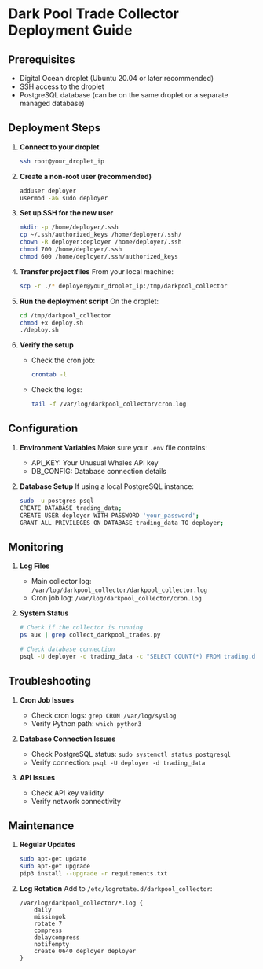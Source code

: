 # Dark Pool Trade Collector Deployment Guide

## Prerequisites
- Digital Ocean droplet (Ubuntu 20.04 or later recommended)
- SSH access to the droplet
- PostgreSQL database (can be on the same droplet or a separate managed database)

## Deployment Steps

1. **Connect to your droplet**
   ```bash
   ssh root@your_droplet_ip
   ```

2. **Create a non-root user (recommended)**
   ```bash
   adduser deployer
   usermod -aG sudo deployer
   ```

3. **Set up SSH for the new user**
   ```bash
   mkdir -p /home/deployer/.ssh
   cp ~/.ssh/authorized_keys /home/deployer/.ssh/
   chown -R deployer:deployer /home/deployer/.ssh
   chmod 700 /home/deployer/.ssh
   chmod 600 /home/deployer/.ssh/authorized_keys
   ```

4. **Transfer project files**
   From your local machine:
   ```bash
   scp -r ./* deployer@your_droplet_ip:/tmp/darkpool_collector
   ```

5. **Run the deployment script**
   On the droplet:
   ```bash
   cd /tmp/darkpool_collector
   chmod +x deploy.sh
   ./deploy.sh
   ```

6. **Verify the setup**
   - Check the cron job:
     ```bash
     crontab -l
     ```
   - Check the logs:
     ```bash
     tail -f /var/log/darkpool_collector/cron.log
     ```

## Configuration

1. **Environment Variables**
   Make sure your `.env` file contains:
   - API_KEY: Your Unusual Whales API key
   - DB_CONFIG: Database connection details

2. **Database Setup**
   If using a local PostgreSQL instance:
   ```bash
   sudo -u postgres psql
   CREATE DATABASE trading_data;
   CREATE USER deployer WITH PASSWORD 'your_password';
   GRANT ALL PRIVILEGES ON DATABASE trading_data TO deployer;
   ```

## Monitoring

1. **Log Files**
   - Main collector log: `/var/log/darkpool_collector/darkpool_collector.log`
   - Cron job log: `/var/log/darkpool_collector/cron.log`

2. **System Status**
   ```bash
   # Check if the collector is running
   ps aux | grep collect_darkpool_trades.py
   
   # Check database connection
   psql -U deployer -d trading_data -c "SELECT COUNT(*) FROM trading.darkpool_trades;"
   ```

## Troubleshooting

1. **Cron Job Issues**
   - Check cron logs: `grep CRON /var/log/syslog`
   - Verify Python path: `which python3`

2. **Database Connection Issues**
   - Check PostgreSQL status: `sudo systemctl status postgresql`
   - Verify connection: `psql -U deployer -d trading_data`

3. **API Issues**
   - Check API key validity
   - Verify network connectivity

## Maintenance

1. **Regular Updates**
   ```bash
   sudo apt-get update
   sudo apt-get upgrade
   pip3 install --upgrade -r requirements.txt
   ```

2. **Log Rotation**
   Add to `/etc/logrotate.d/darkpool_collector`:
   ```
   /var/log/darkpool_collector/*.log {
       daily
       missingok
       rotate 7
       compress
       delaycompress
       notifempty
       create 0640 deployer deployer
   }
   ``` 